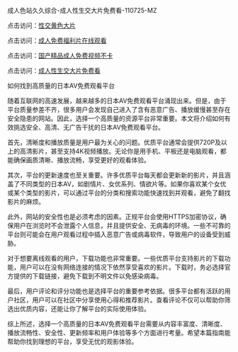 成人色站久久综合-成人性生交大片免费看-110725-MZ  

点击访问：<a href="https://heiliaowzu4ur.pages.dev">性交黄色大片</a>  

点击访问：<a href="https://heiliaowt0d7p.pages.dev">成人免费福利片在线观看</a>  

点击访问：<a href="https://heiliaozj3tjd.pages.dev">国产精品成人免费视频不卡</a>  

点击访问：<a href="https://heiliaoe8ajia.pages.dev">成人性生交大片免费看</a>  

如何找到高质量的日本AV免费观看平台  

随着互联网的高速发展，越来越多的日本AV免费观看平台涌现出来。但是，由于平台质量参差不齐，很多用户会发现自己进入了含有恶意广告、播放缓慢甚至存在安全隐患的网站。因此，选择一个高质量的资源平台非常重要。本文将介绍如何有效挑选安全、高清、无广告干扰的日本AV免费观看平台。

首先，清晰度和播放质量是用户最为关心的问题。优质平台通常会提供720P及以上的高清影片，甚至支持4K视频播放。无论你是用手机、平板还是电脑观看，都能确保画质清晰、播放流畅，享受更好的观看体验。

其次，平台的更新速度也至关重要。许多优质平台每天都会更新新的影片，并且涵盖了不同类型的日本AV，如剧情片、女优系列、情欲片等。如果你喜欢某个女优或某个类型的影片，可以通过平台的分类和搜索功能快速找到并观看，避免了翻找影片的麻烦。

此外，网站的安全性也是必须考虑的因素。正规平台会使用HTTPS加密协议，确保用户在浏览时不会泄露个人信息，并且提供安全、无病毒的环境。一些不可靠的平台则可能会在用户观看过程中插入恶意广告或病毒软件，导致用户的设备受到威胁。

对于想要离线观看的用户，下载功能也非常重要。一些优质平台支持影片的下载功能，用户可以在没有网络连接的情况下依然享受喜欢的影片。下载时，务必选择官方提供的下载链接，避免下载到不明文件以免感染病毒。

最后，用户评论和评分功能也是选择平台的重要参考依据。很多平台都有活跃的用户社区，用户可以在社区中分享使用心得和推荐影片。查看评论不仅可以帮助你筛选出优质内容，还能让你了解平台的实际使用体验。

综上所述，选择一个高质量的日本AV免费观看平台需要从内容丰富度、清晰度、播放流畅性、安全性、更新频率和用户体验等多个方面进行考量。希望本篇指南能帮助你找到理想的平台，享受无忧的观影体验。

<span style="display:none;">[Canonical link]( )</span>
